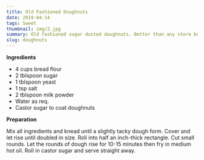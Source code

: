 ```yaml
---
title: Old Fashioned Doughnuts
date: 2019-04-14
tags: Sweet
thumbnail: img/2.jpg
summary: Old fashioned sugar dusted doughnuts. Better than any store bought doughnuts.
slug: doughnuts
---
```


__Ingredients__

+ 4 cups bread flour
+ 2 tblspoon sugar
+ 1 tblspoon yeast
+ 1 tsp salt
+ 2 tblspoon milk powder
+ Water as req.
+ Castor sugar to coat doughnuts

__Preparation__

Mix all ingredients and knead until a slightly tacky dough form. Cover and let rise until doubled in size. Roll into half an inch-thick rectangle. Cut small rounds. Let the rounds of dough rise for 10-15 minutes then fry in medium hot oil. Roll in castor sugar and serve straight away.
